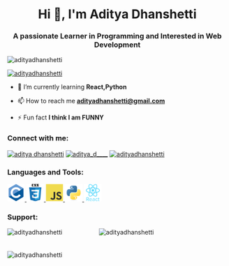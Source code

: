 <h1 align="center">Hi 👋, I'm Aditya Dhanshetti</h1>
<h3 align="center">A passionate Learner in Programming and Interested in Web Development</h3>

<p align="left"> <img src="https://komarev.com/ghpvc/?username=adityadhanshetti&label=Profile%20views&color=0e75b6&style=flat" alt="adityadhanshetti" /> </p>

<p align="left"> <a href="https://github.com/ryo-ma/github-profile-trophy"><img src="https://github-profile-trophy.vercel.app/?username=adityadhanshetti" alt="adityadhanshetti" /></a> </p>

- 🌱 I’m currently learning **React,Python**

- 📫 How to reach me **adityadhanshetti@gmail.com**

- ⚡ Fun fact **I think I am FUNNY**

<h3 align="left">Connect with me:</h3>
<p align="left">
<a href="https://linkedin.com/in/aditya dhanshetti" target="blank"><img align="center" src="https://raw.githubusercontent.com/rahuldkjain/github-profile-readme-generator/master/src/images/icons/Social/linked-in-alt.svg" alt="aditya dhanshetti" height="30" width="40" /></a>
<a href="https://instagram.com/aditya_d____" target="blank"><img align="center" src="https://raw.githubusercontent.com/rahuldkjain/github-profile-readme-generator/master/src/images/icons/Social/instagram.svg" alt="aditya_d____" height="30" width="40" /></a>
<a href="https://www.hackerrank.com/adityadhanshetti" target="blank"><img align="center" src="https://raw.githubusercontent.com/rahuldkjain/github-profile-readme-generator/master/src/images/icons/Social/hackerrank.svg" alt="adityadhanshetti" height="30" width="40" /></a>
</p>

<h3 align="left">Languages and Tools:</h3>
<p align="left"> <a href="https://www.cprogramming.com/" target="_blank" rel="noreferrer"> <img src="https://raw.githubusercontent.com/devicons/devicon/master/icons/c/c-original.svg" alt="c" width="40" height="40"/> </a> <a href="https://www.w3schools.com/css/" target="_blank" rel="noreferrer"> <img src="https://raw.githubusercontent.com/devicons/devicon/master/icons/css3/css3-original-wordmark.svg" alt="css3" width="40" height="40"/> </a> <a href="https://developer.mozilla.org/en-US/docs/Web/JavaScript" target="_blank" rel="noreferrer"> <img src="https://raw.githubusercontent.com/devicons/devicon/master/icons/javascript/javascript-original.svg" alt="javascript" width="40" height="40"/> </a> <a href="https://www.python.org" target="_blank" rel="noreferrer"> <img src="https://raw.githubusercontent.com/devicons/devicon/master/icons/python/python-original.svg" alt="python" width="40" height="40"/> </a> <a href="https://reactjs.org/" target="_blank" rel="noreferrer"> <img src="https://raw.githubusercontent.com/devicons/devicon/master/icons/react/react-original-wordmark.svg" alt="react" width="40" height="40"/> </a> </p>

<h3 align="left">Support:</h3>
<p><a href="https://www.buymeacoffee.com/adityadhanshetti"> <img align="left" src="https://cdn.buymeacoffee.com/buttons/v2/default-yellow.png" height="50" width="210" alt="adityadhanshetti" /></a><a href="https://ko-fi.com/adityadhanshetti"> <img align="left" src="https://cdn.ko-fi.com/cdn/kofi3.png?v=3" height="50" width="210" alt="adityadhanshetti" /></a></p><br><br>

<p><img align="center" src="https://github-readme-stats.vercel.app/api/top-langs?username=adityadhanshetti&show_icons=true&locale=en&layout=compact" alt="adityadhanshetti" /></p>

